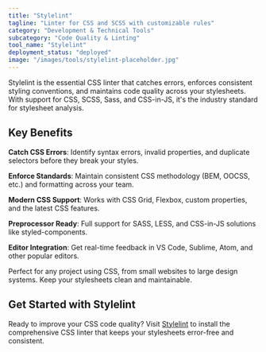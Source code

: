 ```yaml
---
title: "Stylelint"
tagline: "Linter for CSS and SCSS with customizable rules"
category: "Development & Technical Tools"
subcategory: "Code Quality & Linting"
tool_name: "Stylelint"
deployment_status: "deployed"
image: "/images/tools/stylelint-placeholder.jpg"
---
```

Stylelint is the essential CSS linter that catches errors, enforces consistent styling conventions, and maintains code quality across your stylesheets. With support for CSS, SCSS, Sass, and CSS-in-JS, it's the industry standard for stylesheet analysis.

## Key Benefits

**Catch CSS Errors**: Identify syntax errors, invalid properties, and duplicate selectors before they break your styles.

**Enforce Standards**: Maintain consistent CSS methodology (BEM, OOCSS, etc.) and formatting across your team.

**Modern CSS Support**: Works with CSS Grid, Flexbox, custom properties, and the latest CSS features.

**Preprocessor Ready**: Full support for SASS, LESS, and CSS-in-JS solutions like styled-components.

**Editor Integration**: Get real-time feedback in VS Code, Sublime, Atom, and other popular editors.

Perfect for any project using CSS, from small websites to large design systems. Keep your stylesheets clean and maintainable.

## Get Started with Stylelint

Ready to improve your CSS code quality? Visit [Stylelint](https://stylelint.io) to install the comprehensive CSS linter that keeps your stylesheets error-free and consistent.